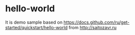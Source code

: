 # hello-world
It is demo sample based on https://docs.github.com/ru/get-started/quickstart/hello-world from http://saitozavr.ru

